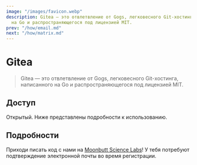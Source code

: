 ```yaml
---
image: "/images/favicon.webp"
description: Gitea — это отвлетвление от Gogs, легковесного Git-хостинга, написанного
  на Go и распространяющегося под лицензией MIT.
prev: "/how/email.md"
next: "/how/matrix.md"
---
```


# Gitea

> Gitea — это отвлетвление от Gogs, легковесного Git-хостинга, написанного на Go и распространяющегося под лицензией MIT.

## Доступ

Открытый. Ниже представлены подробности к использованию.

## Подробности

Приходи писать код с нами на [Moonbutt Science Labs](https://moonbutt.science)! У тебя потребуют подтверждение электронной почты во время регистрации.
